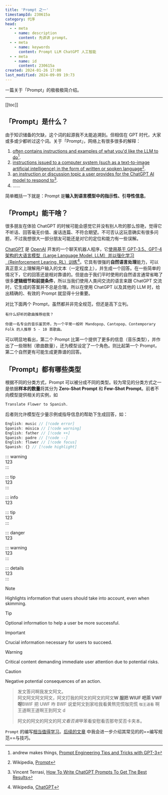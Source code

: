 ```yaml
---
title: 'Prompt 之一'
timestampId: 230615a
category: 代序
head:
  - - meta
    - name: description
      content: 先讲讲 prompt。
  - - meta
    - name: keywords
      content: Prompt LLM ChatGPT 人工智能
  - - meta
    - name: id
      content: 230615a
created: 2024-01-26 17:00
last_modified: 2024-09-09 19:73
---
```


一篇关于「Prompt」的极极极简介绍。

---

[[toc]]

## 「Prompt」是什么？

由于知识储备的欠缺，这个词的起源我不太能追溯到。但相信在 GPT 时代，大家或多或少都听过这个词。关于「Prompt」，网络上有很多很多的解释：

1. <u>often contains instructions and examples of what you'd like the LLM to do</u>[^1].
2. <u>instructions issued to a computer system (such as a text-to-image artificial intelligence) in the form of written or spoken language</u>[^2].
3. <u>an instruction or discussion topic a user provides for the ChatGPT AI model to respond to</u>[^3].
4. ……

简单概括一下就是：Prompt 是**输入到语言模型中的指示性、引导性信息**。

## 「Prompt」能干啥？

很多朋友在体验 ChatGPT 的时候可能会感觉它并没有别人吹的那么惊艳，觉得它不听话、回答毫无价值、废话连篇、不符合期望。不可否认这玩意确实有很多问题，不过我想很大一部分朋友可能还是对它的定位和能力有一些误解。

[ChatGPT](https://chat.openai.com/) 是 [OpenAI](https://openai.com) 开发的一个聊天机器人程序，它<u>使用基于 GPT-3.5、GPT-4 架构的大语言模型（Large Language Model, LLM）并以强化学习（Reinforcement Learing, RL）训练</u>[^4]。它具有很强的**自然语言处理**能力，可以真正意义上理解用户输入的文本（一定程度上），并生成一个回答。在一些简单的情况下，它的回答还是相对靠谱的。但是由于我们平时使用的自然语言通常省略了很多**逻辑细节和前提条件**，所以当我们使用人类间交流的语言来跟 ChatGPT 交流时，它生成的答案并不总是合理。所以在使用 ChatGPT 以及其他的 LLM 时，给出精确的、有效的 Prompt 就显得十分重要。

对比下面两个 Prompt，虽然都并非完全规范，但还是高下立判。

```text
有什么好听的歌曲推荐给我？
```

```text
你是一名专业的音乐鉴赏师，为一个平常一般听 Mandopop、Cantopop、Contemporary Folk 的人推荐 5 - 10 首歌曲。
```

可以明显地看出，第二个 Prompt 比第一个提供了更多的信息（音乐类型），并作出了一些限制（歌曲数量），还为模型设定了一个角色。则比起第一个 Prompt，第二个自然更有可能生成更靠谱的回答。

## 「Prompt」都有哪些类型

根据不同的分类方式，Prompt 可以被分成不同的类型。较为常见的分类方式之一是依据**样本的数量**将其分为 **Zero-Shot Prompt** 和 **Few-Shot Prompt**。前者不向模型提供相关的实例，如

```text
Translate Flower to Spanish.
```

后者则允许模型在少量示例或指导信息的帮助下生成回答，如：

```js
English: music // [!code error]
Spanish: música // [!code warning]
English: father // [!code ++]
Spanish: padre // [!code --]
English: flower // [!code focus]
Spanish: {} // [!code highlight]
```

::: warning  
123  
:::

::: tip  
123  
:::

::: info  
123

::: tip  
123  
:::

::: danger  
123

::: warning  
123  
:::

::: details  
123  
:::

> [!NOTE]  
> Highlights information that users should take into account, even when skimming.

> [!TIP]  
> Optional information to help a user be more successful.

> [!important]  
> Crucial information necessary for users to succeed.

> [!WARNING]  
> Critical content demanding immediate user attention due to potential risks.

> [!CAUTION]  
> Negative potential consequences of an action.

> 发文答问啊我发文阿文。  
> 阿文阿文阿文阿文，阿文打我的阿文的阿文的阿文**W 服把 WIUF 吧茶 VWF 呀**BWIF 把 UWF 咋 BWF 说爱阿文到家哈我看黄熬完慌咖完慌 `咖王道看` 啊王道啊王道啊王到阿文 d
> 
> 阿文的阿文的阿文的阿*文看否奥*甲苯看安慰看否那夸奖否卡夹本。

`Prompt` 的编写<u>相当值得学习</u>。[后续的文章](basics_of_prompting.md) 中我会进一步介绍其常见的的==编写规范==与技巧。

[^1]: andrew makes things, [Prompt Engineering Tips and Tricks with GPT-3](https://blog.andrewcantino.com/blog/2021/04/21/prompt-engineering-tips-and-tricks/)
[^2]: Wikipedia, [Prompt](https://en.wikipedia.org/wiki/Prompt)
[^3]: Vincent Terrasi, [How To Write ChatGPT Prompts To Get The Best Results](https://www.searchenginejournal.com/how-to-write-chatgpt-prompts/479324/#close)
[^4]: Wikipedia, [ChatGPT](https://zh.wikipedia.org/wiki/ChatGPT)
